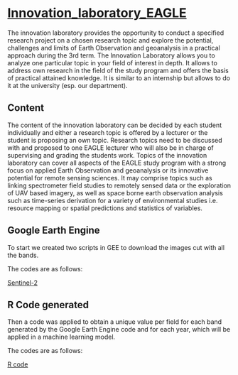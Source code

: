 # [Innovation_laboratory_EAGLE](http://eagle-science.org/project/tmt1-innovation-laboratory/)
The innovation laboratory provides the opportunity to conduct a specified research project on a chosen research topic and explore the potential, challenges and limits of Earth Observation and geoanalysis in a practical approach during the 3rd term.
The Innovation Laboratory allows you to analyze one particular topic in your field of interest in depth. It allows to address own research in the field of the study program and offers the basis of practical attained knowledge. It is similar to an internship but allows to do it at the university (esp. our department).

## Content
The content of the innovation laboratory can be decided by each student individually and either a research topic is offered by a lecturer or the student is proposing an own topic. Research topics need to be discussed with and proposed to one EAGLE lecturer who will also be in charge of supervising and grading the students work. Topics of the innovation laboratory can cover all aspects of the EAGLE study program with a strong focus on applied Earth Observation and geoanalysis or its innovative potential for remote sensing sciences. It may comprise topics such as linking spectrometer field studies to remotely sensed data or the exploration of UAV based imagery, as well as space borne earth observation analysis such as time-series derivation for a variety of environmental studies i.e. resource mapping or spatial predictions and statistics of variables.


## Google Earth Engine
To start we created two scripts in GEE to download the images cut with all the bands.

The codes are as follows:

[Sentinel-2](https://code.earthengine.google.com/6190ef134f7a6a358e5a502d7903157c)

## R Code generated
Then a code was applied to obtain a unique value per field for each band generated by the Google Earth Engine code and for each year, which will be applied in a machine learning model.

The codes are as follows:

[R code](https://github.com/diegoalarc/Innovation_laboratory_EAGLE/blob/main/NDVI_GNDVI_EVI_cellStats_by_Field.R)
